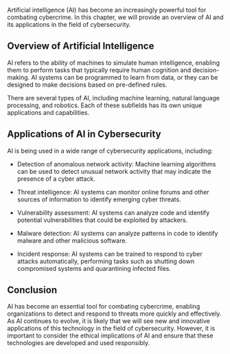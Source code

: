 
Artificial intelligence (AI) has become an increasingly powerful tool for combating cybercrime. In this chapter, we will provide an overview of AI and its applications in the field of cybersecurity.

Overview of Artificial Intelligence
-----------------------------------

AI refers to the ability of machines to simulate human intelligence, enabling them to perform tasks that typically require human cognition and decision-making. AI systems can be programmed to learn from data, or they can be designed to make decisions based on pre-defined rules.

There are several types of AI, including machine learning, natural language processing, and robotics. Each of these subfields has its own unique applications and capabilities.

Applications of AI in Cybersecurity
-----------------------------------

AI is being used in a wide range of cybersecurity applications, including:

* Detection of anomalous network activity: Machine learning algorithms can be used to detect unusual network activity that may indicate the presence of a cyber attack.

* Threat intelligence: AI systems can monitor online forums and other sources of information to identify emerging cyber threats.

* Vulnerability assessment: AI systems can analyze code and identify potential vulnerabilities that could be exploited by attackers.

* Malware detection: AI systems can analyze patterns in code to identify malware and other malicious software.

* Incident response: AI systems can be trained to respond to cyber attacks automatically, performing tasks such as shutting down compromised systems and quarantining infected files.

Conclusion
----------

AI has become an essential tool for combating cybercrime, enabling organizations to detect and respond to threats more quickly and effectively. As AI continues to evolve, it is likely that we will see new and innovative applications of this technology in the field of cybersecurity. However, it is important to consider the ethical implications of AI and ensure that these technologies are developed and used responsibly.
